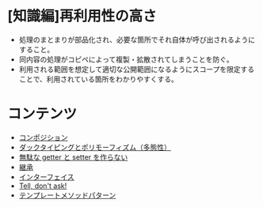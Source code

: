 # [知識編]再利用性の高さ

* 処理のまとまりが部品化され、必要な箇所でそれ自体が呼び出されるようにすること。
* 同内容の処理がコピペによって複製・拡散されてしまうことを防ぐ。
* 利用される範囲を想定して適切な公開範囲になるようにスコープを限定することで、利用されている箇所をわかりやすくする。

# コンテンツ

- [コンポジション](composition.md)
- [ダックタイピングとポリモーフィズム（多態性）](duck_typing_polymorphism.md)
- [無駄な getter と setter を作らない](getter_setter.md)
- [継承](inheritance.md)
- [インターフェイス](interface.md)
- [Tell, don't ask!](tell_dont_ask.md)
- [テンプレートメソッドパターン](template_method_pattern.md)